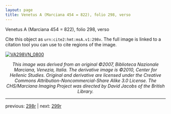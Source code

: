 ```yaml
---
layout: page
title: Venetus A (Marciana 454 = 822), folio 298, verso
---
```


Venetus A (Marciana 454 = 822), folio 298, verso

Cite this object as `urn:cite2:hmt:msA.v1:298v`.  The full image is linked to a citation tool you can use to cite regions of the image.

[![VA298VN_0800](http://www.homermultitext.org/iipsrv?IIIF=/project/homer/pyramidal/deepzoom/hmt/vaimg/2017a/VA298VN_0800.tif/full/800,/0/default.jpg)](http://www.homermultitext.org/ict2/?urn=urn:cite2:hmt:vaimg.2017a:VA298VN_0800) 

<p style="text-align: center; font-style: italic;">This image was derived from an original ©2007, Biblioteca Nazionale Marciana, Venezia, Italia. The derivative image is ©2010, Center for Hellenic Studies. Original and derivative are licensed under the Creative Commons Attribution-Noncommercial-Share Alike 3.0 License. The CHS/Marciana Imaging Project was directed by David Jacobs of the British Library.</p>

---

previous: [298r](../298r/) | next: [299r](../299r/)